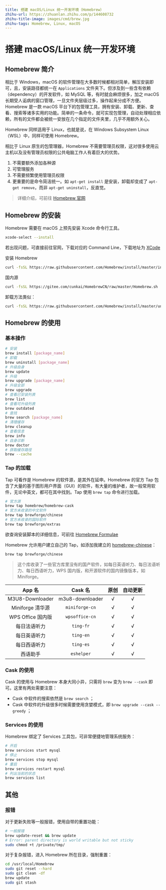 ```yaml
---
title: 搭建 macOS/Linux 统一开发环境（Homebrew）
zhihu-url: https://zhuanlan.zhihu.com/p/144608732
zhihu-title-image: images/cmd/brew.jpg
zhihu-tags: Homebrew, Linux, macOS
---
```


# 搭建 macOS/Linux 统一开发环境

## Homebrew 简介

相比于 Windows，macOS 的软件管理在大多数时候都相对简单，解压安装即可，且，安装路径都统一在 `Applications` 文件夹下。但涉及到一些含有依赖（dependency）的开发软件，如 MySQL 等，有时就会麻烦很多，加之 macOS 长期受人诟病的窗口管理，一旦文件夹层级过多，操作起来分成不方便。Homebrew 是一款 macOS 平台下的包管理工具，拥有安装、卸载、更新、查看、搜索等诸多实用的功能。简单的一条命令，就可实现包管理，自动处理相应依赖，所有的文件都会被统一安放在几个指定的文件夹里，几乎不用额外关心。

Homebrew 同样适用于 Linux，也就是说，在 Windows Subsystem Linux（WSL）中，同样可使用 Homebrew。

相比于 Linux 原生的包管理器，Homebrew 不需要管理员权限，这对很多使用云主机以及没有管理员权限的公共电脑工作人有着巨大的优势。

1. 不需要额外添加各种源
2. 可管理服务
3. 不需要频繁使用管理员权限
4. 更重要的是命令简洁统一。如 `apt-get install` 是安装，卸载却变成了 `apt-get remove`，而非 `apt-get uninstall`，反直觉。

> 详细介绍，可前往 [Homebrew 官网](https://brew.sh/)

## Homebrew 的安装

Homebrew 需要在 macOS 上预先安装 Xcode 命令行工具。

```sh
xcode-select --install
```

若出现问题，可直接前往官网，下载对应的 Command Line，下载地址为 [XCode](https://developer.apple.com/download/more/)

安装 Homebrew

```sh
curl -fsSL https://raw.githubusercontent.com/Homebrew/install/master/install.sh/bin/bash -c | sh
```

国内源

```sh
curl -fsSL https://gitee.com/cunkai/HomebrewCN/raw/master/Homebrew.sh | sh
```

卸载方法类似：

```sh
curl -fsSL https://raw.githubusercontent.com/Homebrew/install/master/uninstall | sh
```

## Homebrew 的使用

### 基本操作

```sh
# 安装
brew install [package_name]
# 卸载
brew uninstall [package_name]
# 升级自身
brew update
# 升级
brew upgrade [package_name]
# 升级全部
brew upgrade
# 查看已安装列表
brew list
# 查看可升级列表
brew outdated
# 查找
brew search [package_name]
# 清理缓存
brew cleanup
# 查看信息
brew info
# 自身诊断
brew doctor
# 获取缓存路径
brew --cache
```

### Tap 的加载

Tap 可看作是 Homebrew 的软件源，是其外在延申。Homebrew 的官方 Tap 包含了大量的基于图形用户界面（GUI）的软件，有大量的维护者，故一般常用软件，无论中英文，都可在其中找到。Tap 使用 `brew tap` 命令进行加载。

```sh
# 官方源
brew tap homebrew/homebrew-cask
# 官方未收录的中文软件
brew tap brewforge/chinese
# 官方未收录的国际软件
brew tap brewforge/extras
```

欲查询安装脚本的详细信息，可前往 [Homebrew Formulae](https://formulae.brew.sh/)

Homebrew 允许用户建立自己的 Tap，如添加我建立的 [homebrew-chinese](https://github.com/brewforge/homebrew-chinese)：

```sh
brew tap brewforge/chinese
```

> 这个库收录了一些官方库里没有的国产软件，如每日英语听力、每日法语听力、每日西语听力，WPS 国内版，和开源软件的国内镜像版本，如 Miniforge。

|      App 名       |     Cask 名     | 原创 | 自动更新 |
|:-----------------:|:---------------:|:----:|:--------:|
|  M3U8-Downloader  | m3u8-downloader |  √   |    √     |
| Miniforge 清华源  | `miniforge-cn`  |  √   |    √     |
| WPS Office 国内版 | `wpsoffice-cn`  |  √   |    √     |
|   每日法语听力    |    `ting-fr`    |  √   |    √     |
|   每日英语听力    |    `ting-en`    |  √   |    √     |
|   每日西语听力    |    `ting-es`    |  √   |    √     |
|     西语助手      |   `eshelper`    |  √   |    √     |

### Cask 的使用

Cask 的使用与 Homebrew 本身大同小异，只需将 `brew` 变为 `brew --cask` 即可。这里有两处需要注意：

- Cask 中软件的搜索依然是 `brew search` ；
- Cask 中软件的升级很多时候需要使用贪婪模式，即 `brew upgrade --cask --greedy` ；

### Services 的使用

Homebrew 绑定了 Services 工具包，可非常便捷地管理系统服务：

```sh
# 开启
brew services start mysql
# 停止
brew services stop mysql
# 重启
brew services restart mysql
# 列出当前的状态
brew services list
```

## 其他

### 报错

对于更新失败等一般报错，使用自带的重置功能：

```sh
# 一般报错
brew update-reset && brew update
# Error: parent directory is world writable but not sticky
sudo chmod +t /private/tmp/
```

对于复杂报错，进入 Homebrew 所在目录，强制重置：

```sh
cd /usr/local/Homebrew
sudo git reset --hard
sudo git clean -df
brew update
sudo git stash
```

